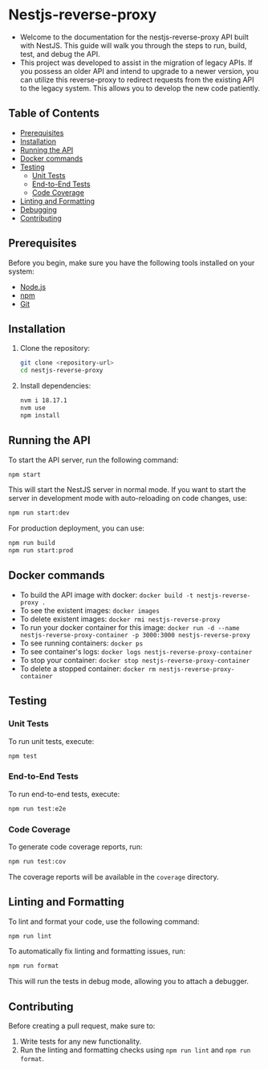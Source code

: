 # Nestjs-reverse-proxy

- Welcome to the documentation for the nestjs-reverse-proxy API built with NestJS. This guide will walk you through the steps to run, build, test, and debug the API.
- This project was developed to assist in the migration of legacy APIs. If you possess an older API and intend to upgrade to a newer version, you can utilize this reverse-proxy to redirect requests from the existing API to the legacy system. This allows you to develop the new code patiently.

## Table of Contents

- [Prerequisites](#prerequisites)
- [Installation](#installation)
- [Running the API](#running-the-api)
- [Docker commands](#docker-commands)
- [Testing](#testing)
  - [Unit Tests](#unit-tests)
  - [End-to-End Tests](#end-to-end-tests)
  - [Code Coverage](#code-coverage)
- [Linting and Formatting](#linting-and-formatting)
- [Debugging](#debugging)
- [Contributing](#contributing)

## Prerequisites

Before you begin, make sure you have the following tools installed on your system:

- [Node.js](https://nodejs.org/)
- [npm](https://www.npmjs.com/)
- [Git](https://git-scm.com/)

## Installation

1. Clone the repository:

   ```bash
   git clone <repository-url>
   cd nestjs-reverse-proxy
   ```

2. Install dependencies:

   ```bash
   nvm i 18.17.1
   nvm use
   npm install
   ```

## Running the API

To start the API server, run the following command:

```bash
npm start
```

This will start the NestJS server in normal mode. If you want to start the server in development mode with auto-reloading on code changes, use:

```bash
npm run start:dev
```

For production deployment, you can use:

```bash
npm run build
npm run start:prod
```

## Docker commands

- To build the API image with docker: `docker build -t nestjs-reverse-proxy .`
- To see the existent images: `docker images`
- To delete existent images: `docker rmi nestjs-reverse-proxy`
- To run your docker container for this image: `docker run -d --name nestjs-reverse-proxy-container -p 3000:3000 nestjs-reverse-proxy`
- To see running containers: `docker ps`
- To see container's logs: `docker logs nestjs-reverse-proxy-container`
- To stop your container: `docker stop nestjs-reverse-proxy-container`
- To delete a stopped container: `docker rm nestjs-reverse-proxy-container`

## Testing

### Unit Tests

To run unit tests, execute:

```bash
npm test
```

### End-to-End Tests

To run end-to-end tests, execute:

```bash
npm run test:e2e
```

### Code Coverage

To generate code coverage reports, run:

```bash
npm run test:cov
```

The coverage reports will be available in the `coverage` directory.

## Linting and Formatting

To lint and format your code, use the following command:

```bash
npm run lint
```

To automatically fix linting and formatting issues, run:

```bash
npm run format
```

This will run the tests in debug mode, allowing you to attach a debugger.

## Contributing

Before creating a pull request, make sure to:

1. Write tests for any new functionality.
2. Run the linting and formatting checks using `npm run lint` and `npm run format`.
